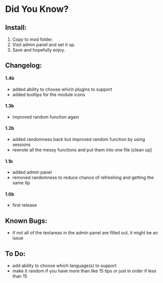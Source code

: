 # Did You Know?

## Install:

1. Copy to mod folder.
2. Visit admin panel and set it up.
3. Save and hopefully enjoy.

## Changelog:

#### 1.4b

* added ability to choose which plugins to support  
* added tooltips for the module icons  

#### 1.3b

* improved random function again  

#### 1.2b

* added randomness back but improved random function by using sessions  
* rewrote all the messy functions and put them into one file [clean up]  

#### 1.1b

* added admin panel  
* removed randomness to reduce chance of refreshing and getting the same tip  

#### 1.0b

* first release  

## Known Bugs:

* if not all of the textareas in the admin panel are filled out, it might be an issue  

## To Do:

* add ability to choose which language(s) to support  
* make it random if you have more than like 15 tips or just in order if less than 15  
